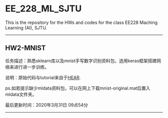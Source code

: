 # EE_228_ML_SJTU
This is the repository for the HWs and codes for the class EE228 Maching Learning (AI), SJTU.

---

## HW2-MNIST
任务描述：熟悉sklearn库以及mnist手写数字识别资料包，选用keras框架搭建网络来进行进一步训练。

说明：原始代码与tutorial来自于[HEAR](https://github.com/LinguoLi/mnist_tutorial).

ps.如若提示缺少mldata资料包，可以在网上下载mnist-original.mat后置入mldata文件夹。

最后更新时间：2020年3月31日 09点54分

---
